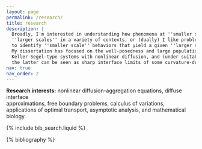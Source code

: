 ```yaml
---
layout: page
permalink: /research/
title: research
description: |
  Broadly, I'm interested in understanding how phenomena at ''smaller scales'' manifest at 
  ''larger scales'' in a variety of contexts, or (dually) I like problems of attempting 
  to identify ''smaller scale'' behaviors that yield a given ''larger scale'' phenomena.
  My dissertation has focused on the well-posedness and large population limits of 
  Keller-Segel-type systems with nonlinear diffusion, and (under suitable conditions) 
  the latter can be seen as sharp interface limits of some curvature-driven flows.                                                                      
nav: true
nav_order: 2
---
```


**Research interests:** nonlinear diffusion-aggregation equations, diffuse interface              
approximations, free boundary problems, calculus of variations, applications of optimal transport,
asymptotic analysis, and mathematical biology.

<!-- _pages/research.md -->

<!-- Bibsearch Feature -->

{% include bib_search.liquid %}

<div class="publications">

{% bibliography %}

</div>
